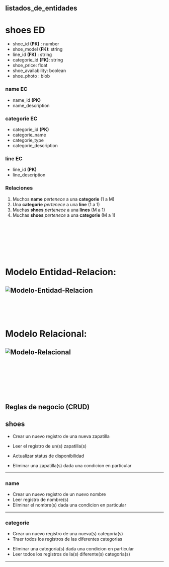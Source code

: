 
## listados_de_entidades

# shoes **ED**
- shoe_id **(PK)** : number
- shoe_model **(FK)**: string
- line_id **(FK)** : string
- categorie_id **(FK)**: string
- shoe_price: float
- shoe_availability: boolean
- shoe_photo : blob


### name **EC**
- name_id **(PK)**
- name_description


### categorie **EC**
- categorie_id **(PK)**
- categorie_name
- categorie_type
- categorie_description


### line **EC**
- line_id **(PK)**
- line_description


### Relaciones
1. Muchos **name** _pertenece_ a una **categorie** (1 a M)
2. Una **categorie** _pertenece_ a una **line** (1 a 1)
3. Muchas **shoes** _pertenece_ a una **lines** (M a 1)
3. Muchas **shoes** _pertenece_ a una **categorie** (M a 1)

<br>
<br>
<br>
<br>
<br>
<br>

# Modelo Entidad-Relacion:
![Modelo-Entidad-Relacion](Diagrama%20Entidad-Relacion%20Shoes.png)
-----------------------------------------------------------------------
<br>
<br>
<br>


# Modelo Relacional:
![Modelo-Relacional](./modelo%20relacional%20BD.drawio.png)
-----------------------------------------------------------------------
<br>
<br>
<br>
<br>
<br>
<br>

## Reglas de negocio (CRUD)

## shoes
- Crear un nuevo registro de una nueva zapatilla
<!-- Esta regla es fundamental para permitir la adición de nuevos productos al catálogo. -->

- Leer el registro de un(s) zapatilla(s)
<!--  La capacidad de leer la información de una zapatilla es esencial para mostrar los detalles del producto a los clientes. -->

- Actualizar status de disponibilidad
<!-- Es importante poder actualizar el estado de disponibilidad de una zapatilla para reflejar su disponibilidad actual en el inventario. -->

- Eliminar una zapatilla(s) dada una condicion en particular
<!-- La capacidad de eliminar zapatillas puede ser necesaria en ciertas situaciones, como productos descontinuados -->

-----------------------------------------------------------------------
### name
- Crear un nuevo registro de un nuevo nombre
- Leer registro de nombre(s)
- Eliminar el nombre(s) dada una condicion en particular
-----------------------------------------------------------------------

### categorie
- Crear un nuevo registro de una nueva(s) categoria(s)
- Traer todos los registros de las diferentes categorias
<!-- Esta regla permite obtener una lista de todas las categorías disponibles en el sistema. Es útil para mostrar las opciones de categorías a los usuarios y para organizar el catálogo de productos. -->
- Eliminar una categoría(s) dada una condicion en particular
- Leer todos los registros de la(s) diferente(s) categoria(s)
<!-- esta regla permite acceder a la información detallada de todas las categorías. Es útil para mostrar información adicional sobre las categorías, como descripciones o imágenes. -->
-----------------------------------------------------------------------























<!--(Air Max, Air Force 1, Jordan, Dunk, Blazer, Cortez, Presto, React, Free, Huarache, Roshe, Zoom, VaporMax, SB, Flyknit, Air Max Plus, Air Max 270, Air Max 90, Air Max 95, Air Max 97)->